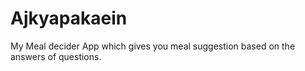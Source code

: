 # Ajkyapakaein
My Meal decider App which gives you meal suggestion based on the answers of questions.
